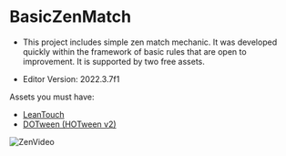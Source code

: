 # BasicZenMatch
- This project includes simple zen match mechanic. It was developed quickly within the framework of basic rules that are open to improvement. It is supported by two free assets.

- Editor Version: 2022.3.7f1

Assets you must have:
- [LeanTouch](https://assetstore.unity.com/packages/tools/input-management/lean-touch-30111)
- [DOTween (HOTween v2)](https://assetstore.unity.com/packages/tools/animation/dotween-hotween-v2-27676)

![ZenVideo](https://github.com/safakgulpinar/BasicZenMatch/assets/90358778/724bdbce-7941-4855-bd5f-f402a1e099ab)

